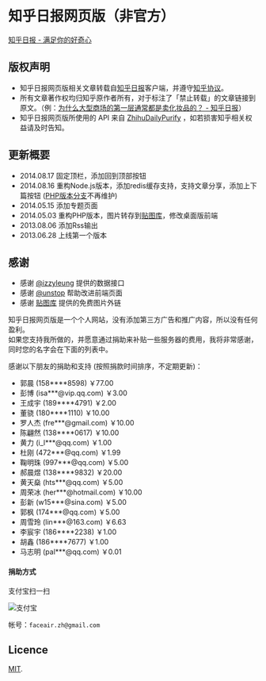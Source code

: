 # 知乎日报网页版（非官方）

[知乎日报 - 满足你的好奇心](http://www.zhihudaily.net)

## 版权声明

* 知乎日报网页版相关文章转载自[知乎日报](http://daily.zhihu.com/)客户端，并遵守[知乎协议](http://www.zhihu.com/terms)。  
* 所有文章著作权均归知乎原作者所有，对于标注了「禁止转载」的文章链接到原文。（例：[为什么大型商场的第一层通常都是卖化妆品的？ - 知乎日报](http://www.zhihudaily.net/story/2096)）  
* 知乎日报网页版所使用的 API 来自 [ZhihuDailyPurify](https://github.com/izzyleung/ZhihuDailyPurify/wiki/%E7%9F%A5%E4%B9%8E%E6%97%A5%E6%8A%A5-API-%E5%88%86%E6%9E%90) ，如若损害知乎相关权益请及时告知。

## 更新概要

* 2014.08.17 固定顶栏，添加回到顶部按钮
* 2014.08.16 重构Node.js版本，添加redis缓存支持，支持文章分享，添加上下篇按钮 ([PHP版本分支](https://github.com/faceair/zhihudaily/tree/PHP)不再维护)
* 2014.05.15 添加专题页面
* 2014.05.03 重构PHP版本，图片转存到[贴图库](http://open.tietuku.com)，修改桌面版前端
* 2013.08.06 添加Rss输出
* 2013.06.28 上线第一个版本

## 感谢

* 感谢 [@izzyleung](https://github.com/izzyleung) 提供的数据接口
* 感谢 [@unstop](https://github.com/unstop) 帮助改进前端页面
* 感谢 [贴图库](http://open.tietuku.com) 提供的免费图片外链

知乎日报网页版是一个个人网站，没有添加第三方广告和推广内容，所以没有任何盈利。  
如果您支持我所做的，并愿意通过捐助来补贴一些服务器的费用，我将非常感谢，同时您的名字会在下面的列表中。

感谢以下朋友的捐助和支持 (按照捐款时间排序，不定期更新)：

* 郭晨 (158****8598) ￥77.00
* 彭博 (isa***@vip.qq.com) ￥3.00
* 王成宇 (189****4791) ￥2.00
* 董骁 (180****1110) ￥10.00
* 罗人杰 (fre***@gmail.com) ￥10.00
* 陈翩然 (138****0617) ￥10.00
* 黄力 (i_l***@qq.com) ￥1.00
* 杜刚 (472***@qq.com) ￥1.99
* 鞠明珠 (997***@qq.com) ￥5.00
* 郝晨煜 (138****9832) ￥20.00
* 黄天燊 (hts***@qq.com) ￥5.00
* 周荣冰 (her***@hotmail.com) ￥10.00
* 彭新 (w15***@sina.com) ￥5.00
* 郭枫 (174***@qq.com) ￥5.00
* 周雪玲 (lin***@163.com) ￥6.63
* 李宸宇 (186****2238) ￥1.00
* 胡鑫 (186****7677) ￥1.00
* 马志明 (pal***@qq.com) ￥0.01

#### 捐助方式

支付宝扫一扫

![支付宝](http://qiniu-up.qiniudn.com/1ee7372737234b5b2d417ce09f11b24c)


帐号：`faceair.zh@gmail.com`

## Licence

[MIT](license).